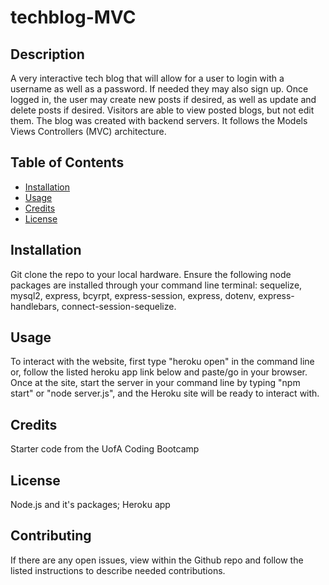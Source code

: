 # techblog-MVC

## Description 
A very interactive tech blog that will allow for a user to login with a username as well as a password. If needed they may also sign up. Once logged in, the user may create new posts if desired, as well as update and delete posts if desired. Visitors are able to  view posted blogs, but not edit them. The blog was created with backend servers. It follows the Models Views Controllers (MVC) architecture.


## Table of Contents 
* [Installation](#installation)
* [Usage](#usage)
* [Credits](#credits)
* [License](#license)

## Installation 
Git clone the repo to your local hardware. Ensure the following node packages are installed through your command line terminal: sequelize, mysql2, express, bcyrpt, express-session, express, dotenv, express-handlebars, connect-session-sequelize. 

## Usage 
To interact with the website, first type "heroku open" in the command line or, follow the listed heroku app link below and paste/go in your browser. Once at the  site, start the server in your command line by typing "npm start" or "node server.js", and the Heroku site will be ready to interact with.


## Credits 
Starter code from the UofA Coding Bootcamp

## License 
Node.js and it's packages; Heroku app


## Contributing 
If there are any open issues, view within the Github repo and follow the listed instructions to describe needed contributions.
